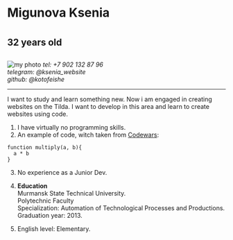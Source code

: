 # **Migunova Ksenia** <h1>
## 32 years old <h2>
![my photo](/assets/images/markdown/photo.jpg)
*tel: +7 902 132 87 96*  
*telegram: @ksenia_website*  
*github: @kotofeishe*

---
I want to study and learn something new. Now i am engaged in creating websites on the Tilda. I want to develop in this area and learn to create websites using code.
1. I have virtually no programming skills.
2. An example of code, witch taken from [Codewars](https://www.codewars.com/):
```
function multiply(a, b){
  a * b
}
```
3. No experience as a Junior Dev.
4. **Education**  
Murmansk State Technical University.   
Polytechnic Faculty  
Specialization: Automation of Technological Processes and Productions.  
Graduation year: 2013.

5. English level: Elementary.